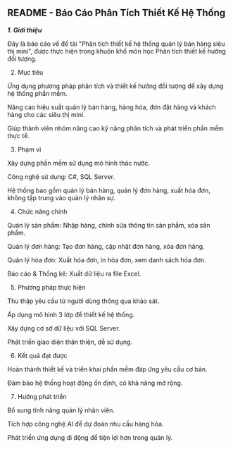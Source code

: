 ## README - Báo Cáo Phân Tích Thiết Kế Hệ Thống

***1. Giới thiệu***

Đây là báo cáo về đề tài "Phân tích thiết kế hệ thống quản lý bán hàng siêu thị mini", được thực hiện trong khuôn khổ môn học Phân tích thiết kế hướng đối tượng.

2. Mục tiêu

Ứng dụng phương pháp phân tích và thiết kế hướng đối tượng để xây dựng hệ thống phần mềm.

Nâng cao hiệu suất quản lý bán hàng, hàng hóa, đơn đặt hàng và khách hàng cho các siêu thị mini.

Giúp thành viên nhóm nâng cao kỹ năng phân tích và phát triển phần mềm thực tế.

3. Phạm vi

Xây dựng phần mềm sử dụng mô hình thác nước.

Công nghệ sử dụng: C#, SQL Server.

Hệ thống bao gồm quản lý bán hàng, quản lý đơn hàng, xuất hóa đơn, không tập trung vào quản lý nhân sự.

4. Chức năng chính

Quản lý sản phẩm: Nhập hàng, chỉnh sửa thông tin sản phẩm, xóa sản phẩm.

Quản lý đơn hàng: Tạo đơn hàng, cập nhật đơn hàng, xóa đơn hàng.

Quản lý hóa đơn: Xuất hóa đơn, in hóa đơn, xem danh sách hóa đơn.

Báo cáo & Thống kê: Xuất dữ liệu ra file Excel.

5. Phương pháp thực hiện

Thu thập yêu cầu từ người dùng thông qua khảo sát.

Áp dụng mô hình 3 lớp để thiết kế hệ thống.

Xây dựng cơ sở dữ liệu với SQL Server.

Phát triển giao diện thân thiện, dễ sử dụng.

6. Kết quả đạt được

Hoàn thành thiết kế và triển khai phần mềm đáp ứng yêu cầu cơ bản.

Đảm bảo hệ thống hoạt động ổn định, có khả năng mở rộng.

7. Hướng phát triển

Bổ sung tính năng quản lý nhân viên.

Tích hợp công nghệ AI để dự đoán nhu cầu hàng hóa.

Phát triển ứng dụng di động để tiện lợi hơn trong quản lý.

